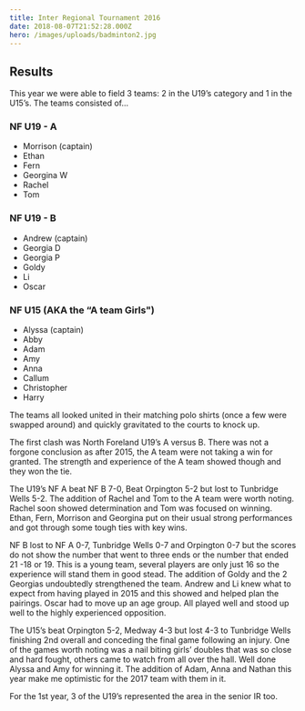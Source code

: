 ```yaml
---
title: Inter Regional Tournament 2016
date: 2018-08-07T21:52:28.000Z
hero: /images/uploads/badminton2.jpg
---
```


## Results
This year we were able to field 3 teams: 2 in the U19’s category and 1 in the U15’s.
The teams consisted of...

### NF U19 - A
* Morrison (captain)
* Ethan
* Fern
* Georgina W
* Rachel 
* Tom

### NF U19 - B
* Andrew (captain)
* Georgia D
* Georgia P
* Goldy
* Li
* Oscar

### NF U15 (AKA the “A team Girls")
* Alyssa (captain)
* Abby
* Adam
* Amy
* Anna
* Callum
* Christopher
* Harry

The teams all looked united in their matching polo shirts (once a few were swapped around) and quickly gravitated to the courts to knock up.

The first clash was North Foreland U19’s A versus B. There was not a forgone conclusion as after 2015, the A team were not taking a win for granted. The strength and experience of the A team showed though and they won the tie.

The U19’s NF A beat NF B 7-0, Beat Orpington 5-2 but lost to Tunbridge Wells 5-2. The addition of Rachel and Tom to the A team were worth noting. Rachel soon showed determination and Tom was focused on winning. Ethan, Fern, Morrison and Georgina put on their usual strong performances and got through some tough ties with key wins.

NF B lost to NF A 0-7, Tunbridge Wells 0-7 and Orpington 0-7 but the scores do not show the number that went to three ends or the number that ended 21 -18 or 19. This is a young team, several players are only just 16 so the experience will stand them in good stead. The addition of Goldy and the 2 Georgias undoubtedly strengthened the team. Andrew and Li knew what to expect from having played in 2015 and this showed and helped plan the pairings. Oscar had to move up an age group. All played well and stood up well to the highly experienced opposition. 

The U15’s beat Orpington 5-2, Medway 4-3 but lost 4-3 to Tunbridge Wells finishing 2nd overall and conceding the final game following an injury. One of the games worth noting was a nail biting girls’ doubles that was so close and hard fought, others came to watch from all over the hall. Well done Alyssa and Amy for winning it. The addition of Adam, Anna and Nathan this year make me optimistic for the 2017 team with them in it. 

For the 1st year, 3 of the U19’s represented the area in the senior IR too.
